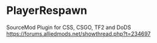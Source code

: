 PlayerRespawn
=============

SourceMod Plugin for CSS, CSGO, TF2 and DoDS
https://forums.alliedmods.net/showthread.php?t=234697
